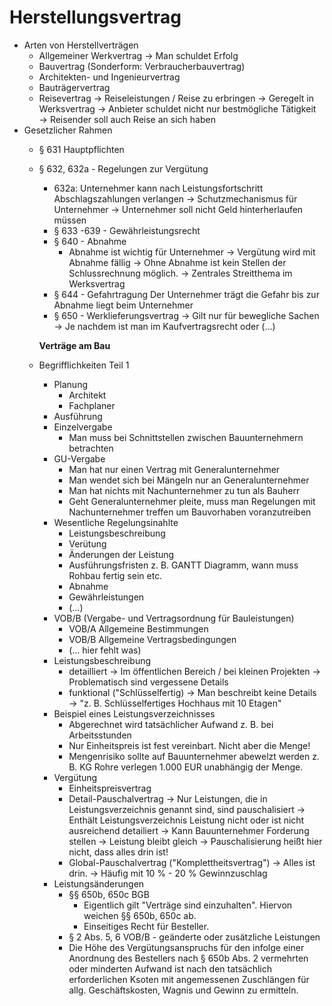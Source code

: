 # Herstellungsvertrag

* Arten von Herstellverträgen
  * Allgemeiner Werkvertrag → Man schuldet Erfolg
  * Bauvertrag \(Sonderform: Verbraucherbauvertrag\)
  * Architekten- und Ingenieurvertrag
  * Bauträgervertrag
  * Reisevertrag → Reiseleistungen / Reise zu erbringen → Geregelt in Werksvertrag → Anbieter schuldet nicht nur bestmögliche Tätigkeit → Reisender soll auch Reise an sich haben
* Gesetzlicher Rahmen
  * § 631 Hauptpflichten
  * § 632, 632a - Regelungen zur Vergütung

    * 632a: Unternehmer kann nach Leistungsfortschritt Abschlagszahlungen verlangen → Schutzmechanismus für Unternehmer → Unternehmer soll nicht Geld hinterherlaufen müssen
    * § 633 -639 - Gewährleistungsrecht
    * § 640 - Abnahme
      * Abnahme ist wichtig für Unternehmer → Vergütung wird mit Abnahme fällig → Ohne Abnahme ist kein Stellen der Schlussrechnung möglich. → Zentrales Streitthema im Werksvertrag
    * § 644  - Gefahrtragung  Der Unternehmer trägt die Gefahr bis zur Abnahme liegt beim Unternehmer
    * § 650 - Werklieferungsvertrag → Gilt nur für bewegliche Sachen → Je nachdem ist man im Kaufvertragsrecht oder \(...\)

    **Verträge am Bau**

  * Begrifflichkeiten Teil 1
    * Planung
      * Architekt
      * Fachplaner
    * Ausführung
    * Einzelvergabe
      * Man muss bei Schnittstellen zwischen Bauunternehmern betrachten
    * GU-Vergabe
      * Man hat nur einen Vertrag mit Generalunternehmer
      * Man wendet sich bei Mängeln nur an Generalunternehmer
      * Man hat nichts mit Nachunternehmer zu tun als Bauherr
      * Geht Generalunternehmer pleite, muss man Regelungen mit Nachunternehmer treffen um Bauvorhaben voranzutreiben
    * Wesentliche Regelungsinahlte
      * Leistungsbeschreibung
      * Verütung
      * Änderungen der Leistung
      * Ausführungsfristen z. B. GANTT Diagramm, wann muss Rohbau fertig sein etc.
      * Abnahme
      * Gewährleistungen
      * \(...\)
    * VOB/B \(Vergabe- und Vertragsordnung für Bauleistungen\)
      * VOB/A Allgemeine Bestimmungen
      * VOB/B Allgemeine Vertragsbedingungen
      * \(... hier fehlt was\)
    * Leistungsbeschreibung
      * detailliert → Im öffentlichen Bereich / bei kleinen Projekten → Problematisch sind vergessene Details
      * funktional \("Schlüsselfertig\) → Man beschreibt keine Details → "z. B. Schlüsselfertiges Hochhaus mit 10 Etagen"
    * Beispiel eines Leistungsverzeichnisses
      * Abgerechnet wird tatsächlicher Aufwand z. B. bei Arbeitsstunden
      * Nur Einheitspreis ist fest vereinbart. Nicht aber die Menge!
      * Mengenrisiko sollte auf Bauunternehmer abewelzt werden z. B. KG Rohre verlegen 1.000 EUR unabhängig der Menge.
    * Vergütung
      * Einheitspreisvertrag
      * Detail-Pauschalvertrag → Nur Leistungen, die in Leistungsverzeichnis genannt sind, sind pauschalisiert → Enthält Leistungsverzeichnis Leistung nicht oder ist nicht ausreichend detailiert → Kann Bauunternehmer Forderung stellen → Leistung bleibt gleich → Pauschalisierung heißt hier nicht, dass alles drin ist!
      * Global-Pauschalvertrag \("Komplettheitsvertrag"\) → Alles ist drin. → Häufig mit 10 % - 20 % Gewinnzuschlag
    * Leistungsänderungen
      * §§ 650b, 650c BGB
        * Eigentlich gilt "Verträge sind einzuhalten". Hiervon weichen §§ 650b, 650c ab.
        * Einseitiges Recht für Besteller.
      * § 2 Abs. 5, 6 VOB/B - geänderte oder zusätzliche Leistungen
      * Die Höhe des Vergütungsanspruchs für den infolge einer Anordnung des Bestellers nach § 650b Abs. 2 vermehrten oder minderten Aufwand ist nach den tatsächlich erforderlichen Ksoten mit angemessenen Zuschlängen für allg. Geschäftskosten, Wagnis und Gewinn zu ermitteln.

